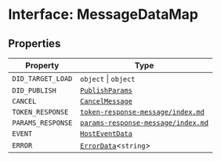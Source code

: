 # Interface: MessageDataMap

## Properties

| Property | Type |
| ------ | ------ |
| `DID_TARGET_LOAD` | `object` \| `object` |
| `DID_PUBLISH` | [`PublishParams`](../../../types/PublishParams.types/interfaces/publish-params.md) |
| `CANCEL` | [`CancelMessage`](cancel-message/index.md) |
| `TOKEN_RESPONSE` | [`token-response-message/index.md`](token-response-message/index.md.md) |
| `PARAMS_RESPONSE` | [`params-response-message/index.md`](params-response-message/index.md.md) |
| `EVENT` | [`HostEventData`](../../MessageData.types/interfaces/host-event-data/index.md) |
| `ERROR` | [`ErrorData`](../../../error/ErrorData/interfaces/error-data/index.md)<`string`\> |
